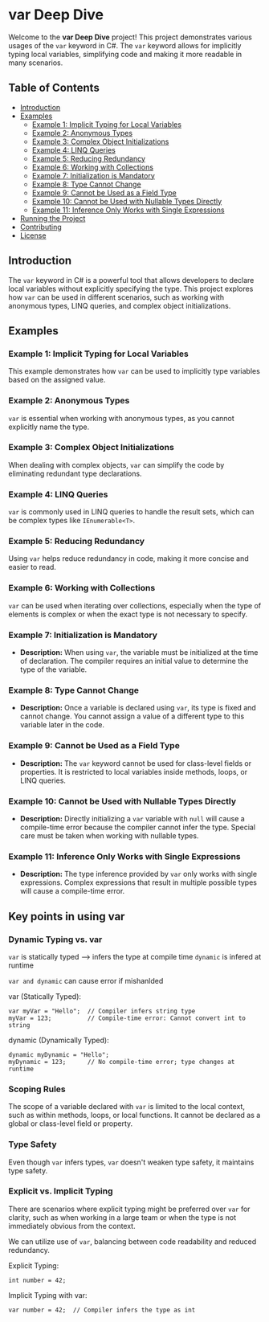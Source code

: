 # var Deep Dive

Welcome to the **var Deep Dive** project! This project demonstrates various usages of the `var` keyword in C#. The `var` keyword allows for implicitly typing local variables, simplifying code and making it more readable in many scenarios.

## Table of Contents

- [Introduction](#introduction)
- [Examples](#examples)
  - [Example 1: Implicit Typing for Local Variables](#example-1-implicit-typing-for-local-variables)
  - [Example 2: Anonymous Types](#example-2-anonymous-types)
  - [Example 3: Complex Object Initializations](#example-3-complex-object-initializations)
  - [Example 4: LINQ Queries](#example-4-linq-queries)
  - [Example 5: Reducing Redundancy](#example-5-reducing-redundancy)
  - [Example 6: Working with Collections](#example-6-working-with-collections)
  - [Example 7: Initialization is Mandatory](#example-7-initialization-is-mandatory)
  - [Example 8: Type Cannot Change](#example-8-type-cannot-change)
  - [Example 9: Cannot be Used as a Field Type](#example-9-cannot-be-used-as-a-field-type)
  - [Example 10: Cannot be Used with Nullable Types Directly](#example-10-cannot-be-used-with-nullable-types-directly)
  - [Example 11: Inference Only Works with Single Expressions](#example-11-inference-only-works-with-single-expressions)
- [Running the Project](#running-the-project)
- [Contributing](#contributing)
- [License](#license)

## Introduction

The `var` keyword in C# is a powerful tool that allows developers to declare local variables without explicitly specifying the type. This project explores how `var` can be used in different scenarios, such as working with anonymous types, LINQ queries, and complex object initializations.

## Examples

### Example 1: Implicit Typing for Local Variables

This example demonstrates how `var` can be used to implicitly type variables based on the assigned value.

### Example 2: Anonymous Types

`var` is essential when working with anonymous types, as you cannot explicitly name the type.

### Example 3: Complex Object Initializations

When dealing with complex objects, `var` can simplify the code by eliminating redundant type declarations.

### Example 4: LINQ Queries

`var` is commonly used in LINQ queries to handle the result sets, which can be complex types like `IEnumerable<T>`.

### Example 5: Reducing Redundancy

Using `var` helps reduce redundancy in code, making it more concise and easier to read.

### Example 6: Working with Collections

`var` can be used when iterating over collections, especially when the type of elements is complex or when the exact type is not necessary to specify.

### Example 7: Initialization is Mandatory

- **Description:** When using `var`, the variable must be initialized at the time of declaration. The compiler requires an initial value to determine the type of the variable.

### Example 8: Type Cannot Change

- **Description:** Once a variable is declared using `var`, its type is fixed and cannot change. You cannot assign a value of a different type to this variable later in the code.

### Example 9: Cannot be Used as a Field Type

- **Description:** The `var` keyword cannot be used for class-level fields or properties. It is restricted to local variables inside methods, loops, or LINQ queries.

### Example 10: Cannot be Used with Nullable Types Directly

- **Description:** Directly initializing a `var` variable with `null` will cause a compile-time error because the compiler cannot infer the type. Special care must be taken when working with nullable types.

### Example 11: Inference Only Works with Single Expressions

- **Description:** The type inference provided by `var` only works with single expressions. Complex expressions that result in multiple possible types will cause a compile-time error.

## Key points in using var

### Dynamic Typing vs. var

`var` is statically typed --> infers the type at compile time
`dynamic` is infered at runtime

`var and dynamic` can cause error if mishanlded

var (Statically Typed):

```
var myVar = "Hello";  // Compiler infers string type
myVar = 123;          // Compile-time error: Cannot convert int to string
```

dynamic (Dynamically Typed):

```
dynamic myDynamic = "Hello";
myDynamic = 123;      // No compile-time error; type changes at runtime

```

###  Scoping Rules

The scope of a variable declared with `var` is limited to the local context, such as within methods, loops, or local functions. It cannot be declared as a global or class-level field or property.

### Type Safety

Even though `var` infers types, `var` doesn't weaken type safety, it maintains type safety.

### Explicit vs. Implicit Typing

There are scenarios where explicit typing might be preferred over `var` for clarity, such as when working in a large team or when the type is not immediately obvious from the context.

We can utilize use of `var`, balancing between code readability and reduced redundancy.

Explicit Typing:

```
int number = 42;
```

Implicit Typing with var:

```
var number = 42;  // Compiler infers the type as int
```
